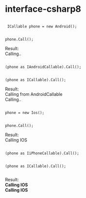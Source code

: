 # interface-csharp8
<code>
 ICallable phone = new Android();
 
 phone.Call();
</code>

Result:<br/>
Calling..

<code>
(phone as IAndroidCallable).Call();

(phone as ICallable).Call();
</code>

Result:<br/>
Calling from AndroidCallable<br/>
Calling..

<code>
phone = new Ios();

phone.Call();
</code>

Result:<br/>
Calling IOS

<code>
(phone as IiPhoneCallable).Call();

(phone as ICallable).Call();   
</code>

Result:<br/>
<b>Calling IOS<br/>
Calling IOS<b/>
